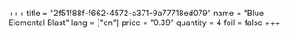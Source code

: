 +++
title = "2f51f88f-f662-4572-a371-9a77718ed079"
name = "Blue Elemental Blast"
lang = ["en"]
price = "0.39"
quantity = 4
foil = false
+++

